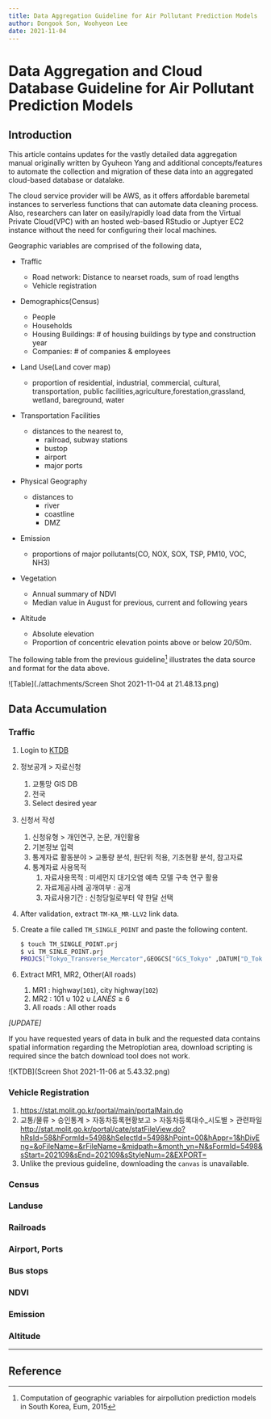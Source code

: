 ```yaml
---
title: Data Aggregation Guideline for Air Pollutant Prediction Models
author: Dongook Son, Woohyeon Lee
date: 2021-11-04
---
```


# Data Aggregation and Cloud Database Guideline for Air Pollutant Prediction Models

## Introduction

This article contains updates for the vastly detailed data aggregation manual originally written by Gyuheon Yang and additional concepts/features to automate the collection and migration of these data into an aggregated cloud-based database or datalake.

The cloud service provider will be AWS, as it offers affordable baremetal instances to serverless functions that can automate data cleaning process. Also, researchers can later on easily/rapidly load data from the Virtual Private Cloud(VPC) with an hosted web-based RStudio or Juptyer EC2 instance without the need for configuring their local machines. 


Geographic variables are comprised of the following data,

- Traffic
    - Road network: Distance to nearset roads, sum of road lengths
    - Vehicle registration
- Demographics(Census)
    - People
    - Households
    - Housing Buildings: # of housing buildings by type and construction year
    - Companies: # of companies & employees 
- Land Use(Land cover map)
    - proportion of residential, industrial, commercial, cultural, transportation, public facilities,agriculture,forestation,grassland, wetland, bareground, water

- Transportation Facilities
    - distances to the nearest to,
        - railroad, subway stations
        - bustop
        - airport
        - major ports
- Physical Geography
    - distances to
        - river
        - coastline
        - DMZ
- Emission
    - proportions of major pollutants(CO, NOX, SOX, TSP, PM10, VOC, NH3)
- Vegetation
    - Annual summary of NDVI
    - Median value in August for previous, current and following years
- Altitude
    - Absolute elevation
    - Proportion of concentric elevation points above or below 20/50m. 


The following table from the previous guideline[^1] illustrates the data source and format for the data above.

![Table](./attachments/Screen Shot 2021-11-04 at 21.48.13.png)

## Data Accumulation

### Traffic
1. Login to [KTDB](https://www.ktdb.go.kr/)
2. 정보공개 > 자료신청
	1. 교통망 GIS DB
	2. 전국
	3. Select desired year
3. 신청서 작성
	1. 신청유형 > 개인연구, 논문, 개인활용
	2. 기본정보 입력
	3. 통계자료 활동분야 > 교통량 분석, 원단위 적용, 기초현황 분석, 참고자료
	4. 통계자료 사용목적 
		1. 자료사용목적 : 미세먼지 대기오염 예측 모델 구축 연구 활용
		2. 자료제공사례 공개여부 : 공개
		3. 자료사용기간 : 신청당일로부터 약 한달 선택
4. After validation, extract `TM-KA_MR-LLV2` link data.
5. Create a file called `TM_SINGLE_POINT` and paste the following content.
	```bash
	$ touch TM_SINGLE_POINT.prj
	$ vi TM_SINLE_POINT.prj
	PROJCS["Tokyo_Transverse_Mercator",GEOGCS["GCS_Tokyo" ,DATUM["D_Tokyo",SPHEROID["Bessel_1841",6377397.155,299 .1528128]],PRIMEM["Greenwich",0.0],UNIT["Degree",0.0174532 925199433]],PROJECTION["Transverse_Mercator"],PARAMETE R["False_Easting",400000.0],PARAMETER["False_Northing",60 0000.0],PARAMETER["Central_Meridian",128.0000],PARAMET ER["Scale_Factor",0.9999],PARAMETER["Latitude_Of_Origin", 38.0],UNIT["Meter",1.0]]
	```

6. Extract MR1, MR2, Other(All roads)
	1. MR1 : highway(`101`), city highway(`102`)
	2. MR2 : $101 \cup 102 \cup LANES \ge 6$
	3. All roads : All other roads

*[UPDATE]*

If you have requested years of data in bulk and the requested data contains spatial information regarding the Metroplotian area, download scripting is required since the batch download tool does not work. 

![KTDB](Screen Shot 2021-11-06 at 5.43.32.png)







### Vehicle Registration
1. https://stat.molit.go.kr/portal/main/portalMain.do
2. 교통/물류 > 승인통계 > 자동차등록현황보고 > 자동차등록대수_시도별 > 관련파일
http://stat.molit.go.kr/portal/cate/statFileView.do?hRsId=58&hFormId=5498&hSelectId=5498&hPoint=00&hAppr=1&hDivEng=&oFileName=&rFileName=&midpath=&month_yn=N&sFormId=5498&sStart=202109&sEnd=202109&sStyleNum=2&EXPORT=
3. Unlike the previous guideline, downloading the `canvas` is unavailable. 

### Census

### Landuse

### Railroads

### Airport, Ports

### Bus stops

### NDVI

### Emission

### Altitude




---

## Reference

[^1]: Computation of geographic variables for airpollution prediction models in South Korea, Eum, 2015
[^2]: Geodatabase: Best Practices, Flanagan M., ESRI Federal GIS conference, 2019
